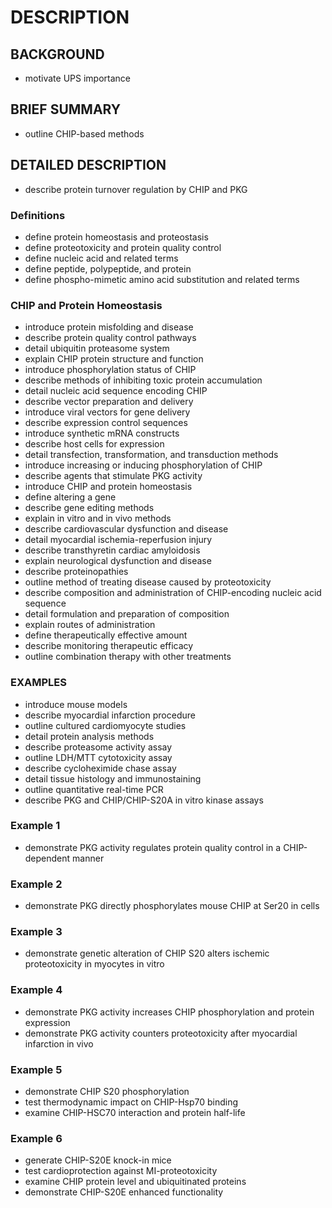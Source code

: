 # DESCRIPTION

## BACKGROUND

- motivate UPS importance

## BRIEF SUMMARY

- outline CHIP-based methods

## DETAILED DESCRIPTION

- describe protein turnover regulation by CHIP and PKG

### Definitions

- define protein homeostasis and proteostasis
- define proteotoxicity and protein quality control
- define nucleic acid and related terms
- define peptide, polypeptide, and protein
- define phospho-mimetic amino acid substitution and related terms

### CHIP and Protein Homeostasis

- introduce protein misfolding and disease
- describe protein quality control pathways
- detail ubiquitin proteasome system
- explain CHIP protein structure and function
- introduce phosphorylation status of CHIP
- describe methods of inhibiting toxic protein accumulation
- detail nucleic acid sequence encoding CHIP
- describe vector preparation and delivery
- introduce viral vectors for gene delivery
- describe expression control sequences
- introduce synthetic mRNA constructs
- describe host cells for expression
- detail transfection, transformation, and transduction methods
- introduce increasing or inducing phosphorylation of CHIP
- describe agents that stimulate PKG activity
- introduce CHIP and protein homeostasis
- define altering a gene
- describe gene editing methods
- explain in vitro and in vivo methods
- describe cardiovascular dysfunction and disease
- detail myocardial ischemia-reperfusion injury
- describe transthyretin cardiac amyloidosis
- explain neurological dysfunction and disease
- describe proteinopathies
- outline method of treating disease caused by proteotoxicity
- describe composition and administration of CHIP-encoding nucleic acid sequence
- detail formulation and preparation of composition
- explain routes of administration
- define therapeutically effective amount
- describe monitoring therapeutic efficacy
- outline combination therapy with other treatments

### EXAMPLES

- introduce mouse models
- describe myocardial infarction procedure
- outline cultured cardiomyocyte studies
- detail protein analysis methods
- describe proteasome activity assay
- outline LDH/MTT cytotoxicity assay
- describe cycloheximide chase assay
- detail tissue histology and immunostaining
- outline quantitative real-time PCR
- describe PKG and CHIP/CHIP-S20A in vitro kinase assays

### Example 1

- demonstrate PKG activity regulates protein quality control in a CHIP-dependent manner

### Example 2

- demonstrate PKG directly phosphorylates mouse CHIP at Ser20 in cells

### Example 3

- demonstrate genetic alteration of CHIP S20 alters ischemic proteotoxicity in myocytes in vitro

### Example 4

- demonstrate PKG activity increases CHIP phosphorylation and protein expression
- demonstrate PKG activity counters proteotoxicity after myocardial infarction in vivo

### Example 5

- demonstrate CHIP S20 phosphorylation
- test thermodynamic impact on CHIP-Hsp70 binding
- examine CHIP-HSC70 interaction and protein half-life

### Example 6

- generate CHIP-S20E knock-in mice
- test cardioprotection against MI-proteotoxicity
- examine CHIP protein level and ubiquitinated proteins
- demonstrate CHIP-S20E enhanced functionality

